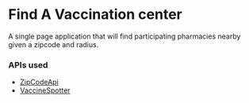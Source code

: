 # Find A Vaccination center

A single page application that will find participating pharmacies nearby given a
zipcode and radius.

### APIs used

- [ZipCodeApi](www.zipcodeapi.com)
- [VaccineSpotter](www.vaccinespotter.org)
